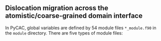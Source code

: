## Dislocation migration across the atomistic/coarse-grained domain interface

In PyCAC, global variables are defined by 54 module files `*_module.f90` in the `module` directory. There are five types of module files:

	